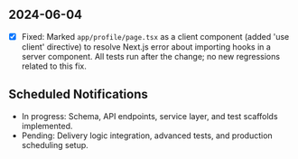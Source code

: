 ## 2024-06-04
- [x] Fixed: Marked `app/profile/page.tsx` as a client component (added 'use client' directive) to resolve Next.js error about importing hooks in a server component. All tests run after the change; no new regressions related to this fix. 

## Scheduled Notifications
- In progress: Schema, API endpoints, service layer, and test scaffolds implemented.
- Pending: Delivery logic integration, advanced tests, and production scheduling setup. 